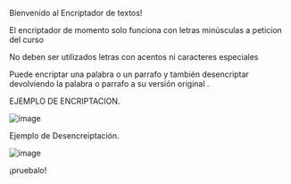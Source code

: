 Bienvenido al Encriptador de textos!

El encriptador de momento solo funciona con letras minúsculas a peticion del curso

No deben ser utilizados letras con acentos ni caracteres especiales

Puede encriptar una palabra o un parrafo y también desencriptar devolviendo la palabra o parrafo a su versión original .

EJEMPLO DE ENCRIPTACION.

![image](https://github.com/user-attachments/assets/36688ef6-dac7-4d96-a45d-08f05ac89aa8)

Ejemplo de Desencreiptación.

![image](https://github.com/user-attachments/assets/fa0f2bf8-5577-437b-a6a8-216d0833f8e4)

¡pruebalo!
